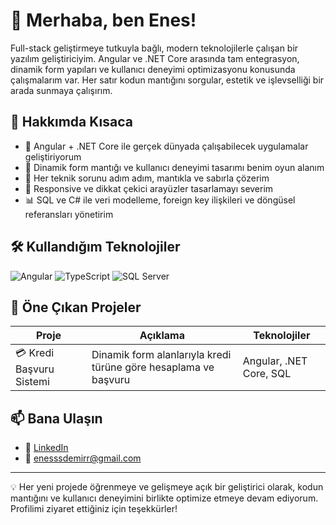 # 👋 Merhaba, ben Enes!

Full-stack geliştirmeye tutkuyla bağlı, modern teknolojilerle çalışan bir yazılım geliştiriciyim. Angular ve .NET Core arasında tam entegrasyon, dinamik form yapıları ve kullanıcı deneyimi optimizasyonu konusunda çalışmalarım var. Her satır kodun mantığını sorgular, estetik ve işlevselliği bir arada sunmaya çalışırım.

## 🚀 Hakkımda Kısaca

- 🔧 Angular + .NET Core ile gerçek dünyada çalışabilecek uygulamalar geliştiriyorum  
- 🎯 Dinamik form mantığı ve kullanıcı deneyimi tasarımı benim oyun alanım  
- 🧠 Her teknik sorunu adım adım, mantıkla ve sabırla çözerim  
- 🎨 Responsive ve dikkat çekici arayüzler tasarlamayı severim  
- 📊 SQL ve C# ile veri modelleme, foreign key ilişkileri ve döngüsel referansları yönetirim  

## 🛠️ Kullandığım Teknolojiler

![Angular](https://img.shields.io/badge/-Angular-DD0031?style=flat&logo=angular&logoColor=white)
![TypeScript](https://img.shields.io/badge/-TypeScript-3178C6?style=flat&logo=typescript&logoColor=white)
![SQL Server](https://img.shields.io/badge/-SQL%20Server-CC2927?style=flat&logo=microsoft-sql-server&logoColor=white)


## 📂 Öne Çıkan Projeler

| Proje | Açıklama | Teknolojiler |
|-------|----------|--------------|
| 💳 Kredi Başvuru Sistemi | Dinamik form alanlarıyla kredi türüne göre hesaplama ve başvuru | Angular, .NET Core, SQL |


## 📫 Bana Ulaşın

- 💼 [LinkedIn](www.linkedin.com/in/enes-demir-26-zypoo)
- 📧 enesssdemirr@gmail.com

---

💡 Her yeni projede öğrenmeye ve gelişmeye açık bir geliştirici olarak, kodun mantığını ve kullanıcı deneyimini birlikte optimize etmeye devam ediyorum. Profilimi ziyaret ettiğiniz için teşekkürler!
